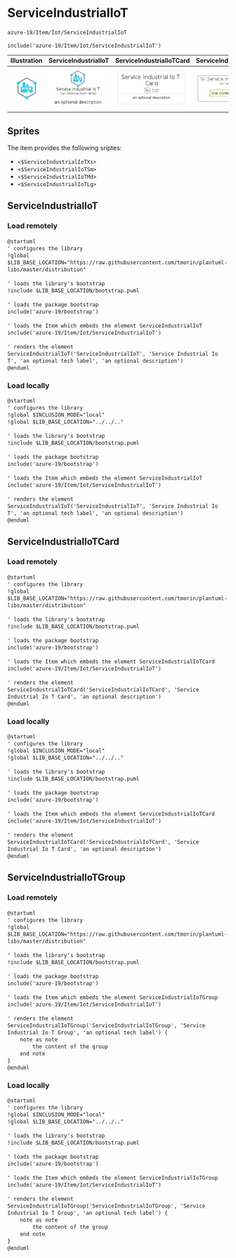 # ServiceIndustrialIoT


```text
azure-19/Item/Iot/ServiceIndustrialIoT
```

```text
include('azure-19/Item/Iot/ServiceIndustrialIoT')
```



| Illustration | ServiceIndustrialIoT | ServiceIndustrialIoTCard | ServiceIndustrialIoTGroup |
| :---: | :---: | :---: | :---: |
| ![illustration for Illustration](../../../azure-19/Item/Iot/ServiceIndustrialIoT.png) | ![illustration for ServiceIndustrialIoT](../../../azure-19/Item/Iot/ServiceIndustrialIoT.Local.png) | ![illustration for ServiceIndustrialIoTCard](../../../azure-19/Item/Iot/ServiceIndustrialIoTCard.Local.png) | ![illustration for ServiceIndustrialIoTGroup](../../../azure-19/Item/Iot/ServiceIndustrialIoTGroup.Local.png) |



## Sprites
The item provides the following sriptes:

- `<$ServiceIndustrialIoTXs>`
- `<$ServiceIndustrialIoTSm>`
- `<$ServiceIndustrialIoTMd>`
- `<$ServiceIndustrialIoTLg>`





## ServiceIndustrialIoT

### Load remotely
```plantuml
@startuml
' configures the library
!global $LIB_BASE_LOCATION="https://raw.githubusercontent.com/tmorin/plantuml-libs/master/distribution"

' loads the library's bootstrap
!include $LIB_BASE_LOCATION/bootstrap.puml

' loads the package bootstrap
include('azure-19/bootstrap')

' loads the Item which embeds the element ServiceIndustrialIoT
include('azure-19/Item/Iot/ServiceIndustrialIoT')

' renders the element
ServiceIndustrialIoT('ServiceIndustrialIoT', 'Service Industrial Io T', 'an optional tech label', 'an optional description')
@enduml
```

### Load locally
```plantuml
@startuml
' configures the library
!global $INCLUSION_MODE="local"
!global $LIB_BASE_LOCATION="../../.."

' loads the library's bootstrap
!include $LIB_BASE_LOCATION/bootstrap.puml

' loads the package bootstrap
include('azure-19/bootstrap')

' loads the Item which embeds the element ServiceIndustrialIoT
include('azure-19/Item/Iot/ServiceIndustrialIoT')

' renders the element
ServiceIndustrialIoT('ServiceIndustrialIoT', 'Service Industrial Io T', 'an optional tech label', 'an optional description')
@enduml
```

## ServiceIndustrialIoTCard

### Load remotely
```plantuml
@startuml
' configures the library
!global $LIB_BASE_LOCATION="https://raw.githubusercontent.com/tmorin/plantuml-libs/master/distribution"

' loads the library's bootstrap
!include $LIB_BASE_LOCATION/bootstrap.puml

' loads the package bootstrap
include('azure-19/bootstrap')

' loads the Item which embeds the element ServiceIndustrialIoTCard
include('azure-19/Item/Iot/ServiceIndustrialIoT')

' renders the element
ServiceIndustrialIoTCard('ServiceIndustrialIoTCard', 'Service Industrial Io T Card', 'an optional description')
@enduml
```

### Load locally
```plantuml
@startuml
' configures the library
!global $INCLUSION_MODE="local"
!global $LIB_BASE_LOCATION="../../.."

' loads the library's bootstrap
!include $LIB_BASE_LOCATION/bootstrap.puml

' loads the package bootstrap
include('azure-19/bootstrap')

' loads the Item which embeds the element ServiceIndustrialIoTCard
include('azure-19/Item/Iot/ServiceIndustrialIoT')

' renders the element
ServiceIndustrialIoTCard('ServiceIndustrialIoTCard', 'Service Industrial Io T Card', 'an optional description')
@enduml
```

## ServiceIndustrialIoTGroup

### Load remotely
```plantuml
@startuml
' configures the library
!global $LIB_BASE_LOCATION="https://raw.githubusercontent.com/tmorin/plantuml-libs/master/distribution"

' loads the library's bootstrap
!include $LIB_BASE_LOCATION/bootstrap.puml

' loads the package bootstrap
include('azure-19/bootstrap')

' loads the Item which embeds the element ServiceIndustrialIoTGroup
include('azure-19/Item/Iot/ServiceIndustrialIoT')

' renders the element
ServiceIndustrialIoTGroup('ServiceIndustrialIoTGroup', 'Service Industrial Io T Group', 'an optional tech label') {
    note as note
        the content of the group
    end note
}
@enduml
```

### Load locally
```plantuml
@startuml
' configures the library
!global $INCLUSION_MODE="local"
!global $LIB_BASE_LOCATION="../../.."

' loads the library's bootstrap
!include $LIB_BASE_LOCATION/bootstrap.puml

' loads the package bootstrap
include('azure-19/bootstrap')

' loads the Item which embeds the element ServiceIndustrialIoTGroup
include('azure-19/Item/Iot/ServiceIndustrialIoT')

' renders the element
ServiceIndustrialIoTGroup('ServiceIndustrialIoTGroup', 'Service Industrial Io T Group', 'an optional tech label') {
    note as note
        the content of the group
    end note
}
@enduml
```

